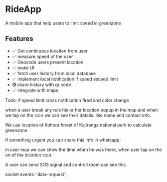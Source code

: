 # RideApp

A mobile app that help users to limit speed in greenzone

## Features

- ✅ Get continuous location from user
- ✅ measure speed of the user
- ✅ Geocode users present location
- ✅ make UI
- ✅ fetch user history from local database
- ✅ implement local notification if speed exceed limit
- ❎ share history with qr code
- ✅ integrate with maps

Todo:
if speed limit cross notification fired and color change

when a user break any rule his or her location popup in the map and when we tap on the icon we can see their details. like name and contact info.

We use location of Kohora forest of Kajiranga national park to calculate greenzone

If something urgent you can share this info in whatsapp;

in user map we can show the time when he was there, when user tap on the on of the location icon.

A user can send SOS signal and controll room can see this.

socket events:
'data-request';
